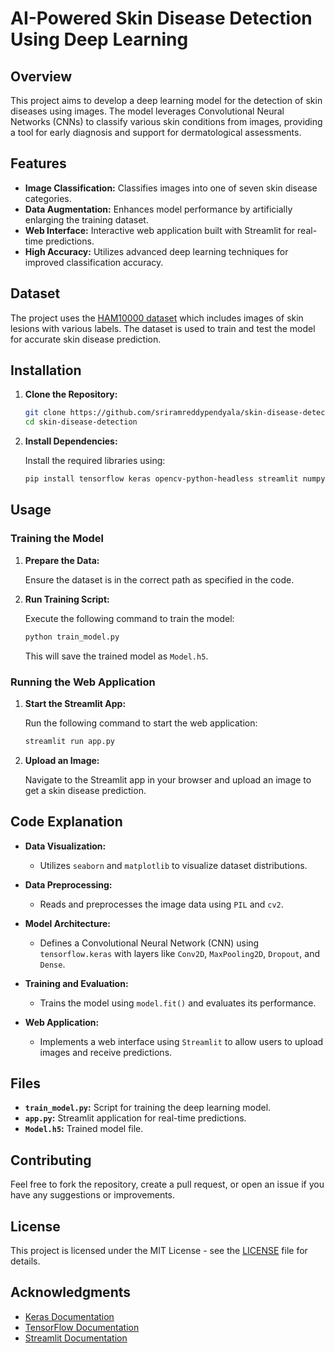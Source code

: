 # AI-Powered Skin Disease Detection Using Deep Learning

## Overview

This project aims to develop a deep learning model for the detection of skin diseases using images. The model leverages Convolutional Neural Networks (CNNs) to classify various skin conditions from images, providing a tool for early diagnosis and support for dermatological assessments.

## Features

- **Image Classification:** Classifies images into one of seven skin disease categories.
- **Data Augmentation:** Enhances model performance by artificially enlarging the training dataset.
- **Web Interface:** Interactive web application built with Streamlit for real-time predictions.
- **High Accuracy:** Utilizes advanced deep learning techniques for improved classification accuracy.

## Dataset

The project uses the [HAM10000 dataset](https://www.kaggle.com/datasets/kmader/skin-cancer-mnist-ham10000) which includes images of skin lesions with various labels. The dataset is used to train and test the model for accurate skin disease prediction.

## Installation

1. **Clone the Repository:**

   ```bash
   git clone https://github.com/sriramreddypendyala/skin-disease-detection.git
   cd skin-disease-detection
   ```

2. **Install Dependencies:**

   Install the required libraries using:

   ```bash
   pip install tensorflow keras opencv-python-headless streamlit numpy pandas matplotlib seaborn pillow scikit-learn
   ```

## Usage

### Training the Model

1. **Prepare the Data:**

   Ensure the dataset is in the correct path as specified in the code.

2. **Run Training Script:**

   Execute the following command to train the model:

   ```bash
   python train_model.py
   ```

   This will save the trained model as `Model.h5`.

### Running the Web Application

1. **Start the Streamlit App:**

   Run the following command to start the web application:

   ```bash
   streamlit run app.py
   ```

2. **Upload an Image:**

   Navigate to the Streamlit app in your browser and upload an image to get a skin disease prediction.

## Code Explanation

- **Data Visualization:**
  - Utilizes `seaborn` and `matplotlib` to visualize dataset distributions.

- **Data Preprocessing:**
  - Reads and preprocesses the image data using `PIL` and `cv2`.

- **Model Architecture:**
  - Defines a Convolutional Neural Network (CNN) using `tensorflow.keras` with layers like `Conv2D`, `MaxPooling2D`, `Dropout`, and `Dense`.

- **Training and Evaluation:**
  - Trains the model using `model.fit()` and evaluates its performance.

- **Web Application:**
  - Implements a web interface using `Streamlit` to allow users to upload images and receive predictions.

## Files

- **`train_model.py`:** Script for training the deep learning model.
- **`app.py`:** Streamlit application for real-time predictions.
- **`Model.h5`:** Trained model file.

## Contributing

Feel free to fork the repository, create a pull request, or open an issue if you have any suggestions or improvements.

## License

This project is licensed under the MIT License - see the [LICENSE](LICENSE) file for details.

## Acknowledgments

- [Keras Documentation](https://keras.io/)
- [TensorFlow Documentation](https://www.tensorflow.org/)
- [Streamlit Documentation](https://docs.streamlit.io/)
